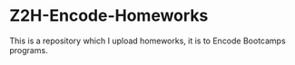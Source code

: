 # Z2H-Encode-Homeworks

This is a repository which I upload homeworks, it is to Encode Bootcamps programs.
